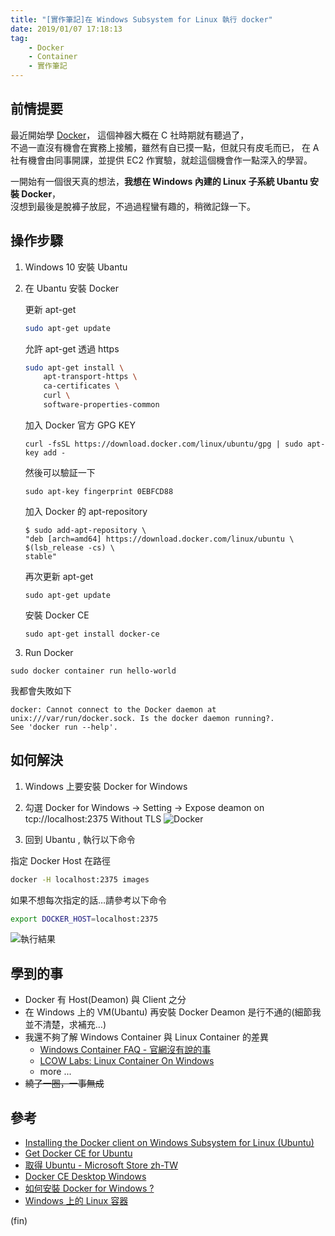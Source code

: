 ```yaml
---
title: "[實作筆記]在 Windows Subsystem for Linux 執行 docker"
date: 2019/01/07 17:18:13
tag:
    - Docker
    - Container
    - 實作筆記
---
```


## 前情提要

最近開始學 [Docker](https://www.docker.com/)， 這個神器大概在 C 社時期就有聽過了，  
不過一直沒有機會在實務上接觸，雖然有自已摸一點，但就只有皮毛而已，
在 A 社有機會由同事開課，並提供 EC2 作實驗，就趁這個機會作一點深入的學習。

一開始有一個很天真的想法，**我想在 Windows 內建的 Linux 子系統 Ubantu 安裝 Docker**，  
沒想到最後是脫褲子放屁，不過過程蠻有趣的，稍微記錄一下。

## 操作步驟

1. Windows 10 安裝 Ubantu
2. 在 Ubantu 安裝 Docker

    更新 apt-get

    ```bash
    sudo apt-get update
    ```

    允許 apt-get 透過 https

    ```bash
    sudo apt-get install \
        apt-transport-https \
        ca-certificates \
        curl \
        software-properties-common
    ```

    加入 Docker 官方 GPG KEY

    ```shell
    curl -fsSL https://download.docker.com/linux/ubuntu/gpg | sudo apt-key add -
    ```

    然後可以驗証一下

    ```shell
    sudo apt-key fingerprint 0EBFCD88
    ```

    加入 Docker 的 apt-repository

    ```shell
    $ sudo add-apt-repository \
    "deb [arch=amd64] https://download.docker.com/linux/ubuntu \
    $(lsb_release -cs) \
    stable"
    ```

    再次更新 apt-get

    ```shell
    sudo apt-get update
    ```

    安裝 Docker CE

    ```shell
    sudo apt-get install docker-ce
    ```

3. Run Docker

```shell
sudo docker container run hello-world
```

我都會失敗如下

```shell
docker: Cannot connect to the Docker daemon at unix:///var/run/docker.sock. Is the docker daemon running?.
See 'docker run --help'.
```

## 如何解決

1. Windows 上要安裝 Docker for Windows
2. 勾選 Docker for Windows → Setting → Expose deamon on tcp://localhost:2375 Without TLS
![Docker](/images/2019/1/docker.jpg)

3. 回到 Ubantu , 執行以下命令

指定 Docker Host 在路徑

```bash
docker -H localhost:2375 images
```

如果不想每次指定的話…請參考以下命令

```bash
export DOCKER_HOST=localhost:2375
```

![執行結果](/images/2019/1/ubantu_docker.jpg)

## 學到的事

- Docker 有 Host(Deamon) 與 Client 之分
- 在 Windows 上的 VM(Ubantu) 再安裝 Docker Deamon 是行不通的(細節我並不清楚，求補充…)
- 我還不夠了解 Windows Container 與 Linux Container 的差異
  - [Windows Container FAQ - 官網沒有說的事](https://columns.chicken-house.net/2016/09/05/windows-container-faq/)
  - [LCOW Labs: Linux Container On Windows](https://columns.chicken-house.net/2017/10/04/lcow/)
  - more ...
- ~~繞了一圈，一事無成~~

## 參考

- [Installing the Docker client on Windows Subsystem for Linux (Ubuntu)](https://medium.com/@sebagomez/installing-the-docker-client-on-ubuntus-windows-subsystem-for-linux-612b392a44c4)
- [Get Docker CE for Ubuntu](https://docs.docker.com/install/linux/docker-ce/ubuntu/)
- [取得 Ubuntu - Microsoft Store zh-TW](https://www.microsoft.com/zh-tw/p/ubuntu/9nblggh4msv6?activetab=pivot%3Aoverviewtab)
- [Docker CE Desktop Windows](https://hub.docker.com/editions/community/docker-ce-desktop-windows)
- [如何安裝 Docker for Windows ?](https://oomusou.io/docker/docker-for-windows/)
- [Windows 上的 Linux 容器](https://docs.microsoft.com/zh-tw/virtualization/windowscontainers/deploy-containers/linux-containers)

(fin)
